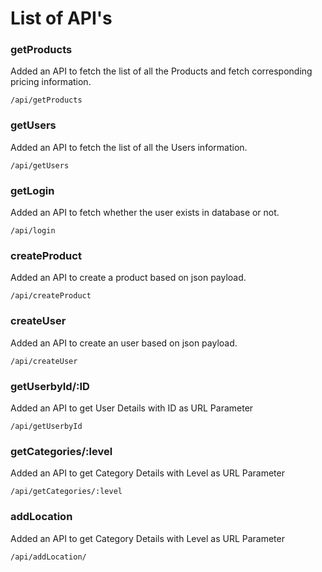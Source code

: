 ﻿# List of API's



### getProducts
Added an API to fetch the list of all the Products and fetch corresponding pricing information.

   

    /api/getProducts

### getUsers
Added an API to fetch the list of all the Users information.

    /api/getUsers

### getLogin
Added an API to fetch whether the user exists in database or not.

    /api/login


### createProduct
Added an API to create a product based on json payload.

    /api/createProduct

### createUser
Added an API to create an user based on json payload.

    /api/createUser

### getUserbyId/:ID
Added an API to get User Details with ID as URL Parameter

    /api/getUserbyId
    
### getCategories/:level
Added an API to get Category Details with Level as URL Parameter

    /api/getCategories/:level
    
### addLocation
Added an API to get Category Details with Level as URL Parameter

    /api/addLocation/
  
